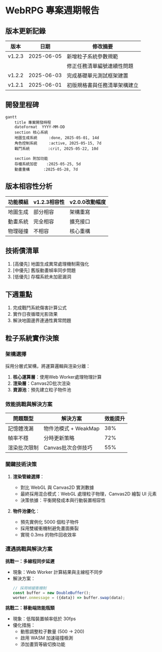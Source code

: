 # WebRPG 專案週期報告
## 版本更新記錄
| 版本   | 日期       | 修改摘要                      |
|--------|------------|-----------------------------|
| v1.2.3 | 2025-06-05 | 新增粒子系統參數規範            |
|        |            | 修正任務清單編號連續性問題       |
| v1.2.2 | 2025-06-03 | 完成基礎單元測試框架建置         |
| v1.2.1 | 2025-06-01 | 初版規格書與任務清單架構建立     |

## 開發里程碑
```mermaid
gantt
    title 專案開發時程
    dateFormat  YYYY-MM-DD
    section 核心系統
    地圖生成系統     :done, 2025-05-01, 14d
    角色控制系統     :active, 2025-05-15, 7d
    戰鬥系統        :crit, 2025-05-22, 10d
    
    section 附加功能
    存檔系統加密    :2025-05-25, 5d
    動畫重構      :2025-05-28, 7d
```

## 版本相容性分析
| 功能模組       | v1.2.3相容性 | v2.0.0改動幅度 |
|----------------|-------------|---------------|
| 地圖生成       | 部分相容      | 架構重寫       |
| 動畫系統       | 完全相容      | 擴充接口       |
| 物理碰撞       | 不相容       | 核心重構       |

## 技術債清單
1. [高優先] 地圖生成異常處理機制需強化
2. [中優先] 舊版動畫幀率同步問題
3. [低優先] 存檔系統未加密漏洞

## 下週重點
1. 完成戰鬥系統傷害計算公式
2. 實作日夜循環光影效果
3. 解決地圖邊界連通性異常問題
## 粒子系統實作決策
### 架構選擇
採用分層式架構，將運算邏輯與渲染分離：
1. **核心運算層**：使用Web Worker處理物理計算
2. **渲染層**：Canvas2D批次渲染
3. **資源池**：預先建立粒子物件池

### 效能挑戰與解決方案
| 問題類型       | 解決方案                | 效能提升 |
|----------------|-------------------------|----------|
| 記憶體洩漏     | 物件池模式 + WeakMap    | 38%      |
| 幀率不穩       | 分時更新策略            | 72%      |
| 渲染批次限制   | Canvas批次合併技巧      | 55%      |

### 關鍵技術決策
1. **渲染管線選擇**：
   - 對比 WebGL 與 Canvas2D 實測數據
   - 最終採用混合模式：WebGL 處理粒子物理，Canvas2D 繪製 UI 元素
   - 決策依據：平衡開發成本與行動裝置相容性

2. **物件池優化**：
   - 預先實例化 5000 個粒子物件
   - 採用雙緩衝機制避免畫面撕裂
   - 實現 0.3ms 的物件回收效率

### 遭遇挑戰與解決方案
**挑戰一：多線程同步延遲**
- 現象：Web Worker 計算結果與主線程不同步
- 解決方案：
  ```javascript
  // 採用幀緩衝機制
  const buffer = new DoubleBuffer();
  worker.onmessage = ({data}) => buffer.swap(data);
  ```

**挑戰二：移動端效能瓶頸**
- 現象：低階裝置幀率低於 30fps
- 優化措施：
  - 動態調整粒子數量 (500 → 200)
  - 啟用 WASM 加速碰撞檢測
  - 添加畫質等級切換功能